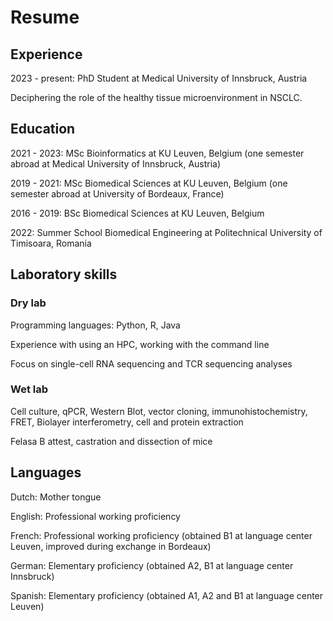 # Resume

## Experience

2023 - present: PhD Student at Medical University of Innsbruck, Austria

Deciphering the role of the healthy tissue microenvironment in NSCLC. 

## Education

2021 - 2023: MSc Bioinformatics at KU Leuven, Belgium
(one semester abroad at Medical University of Innsbruck, Austria)

2019 - 2021: MSc Biomedical Sciences at KU Leuven, Belgium
(one semester abroad at University of Bordeaux, France)

2016 - 2019: BSc Biomedical Sciences at KU Leuven, Belgium

2022: Summer School Biomedical Engineering at Politechnical University of Timisoara, Romania

## Laboratory skills
### Dry lab
Programming languages: Python, R, Java

Experience with using an HPC, working with the command line

Focus on single-cell RNA sequencing and TCR sequencing analyses

### Wet lab
Cell culture, qPCR, Western Blot, vector cloning, immunohistochemistry, FRET, Biolayer interferometry, cell and protein extraction

Felasa B attest, castration and dissection of mice

## Languages

Dutch: Mother tongue

English: Professional working proficiency

French: Professional working proficiency (obtained B1 at language center Leuven, improved during exchange in Bordeaux)

German: Elementary proficiency (obtained A2, B1 at language center Innsbruck)

Spanish: Elementary proficiency (obtained A1, A2 and B1 at language center Leuven)



